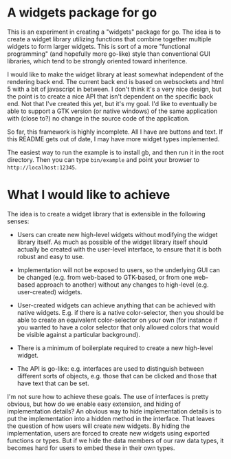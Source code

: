 A widgets package for go
========================

This is an experiment in creating a "widgets" package for go.  The
idea is to create a widget library utilizing functions that combine
together multiple widgets to form larger widgets.  This is sort of a
more "functional programming" (and hopefully more go-like) style than
conventional GUI libraries, which tend to be strongly oriented toward
inheritence.

I would like to make the widget library at least somewhat independent
of the rendering back end.  The current back end is based on
websockets and html 5 with a bit of javascript in between.  I don't
think it's a very nice design, but the point is to create a nice API
that isn't dependent on the specific back end.  Not that I've created
this yet, but it's my goal.  I'd like to eventually be able to support
a GTK version (or native windows) of the same application with (close
to?) no change in the source code of the application.

So far, this framework is highly incomplete.  All I have are buttons
and text.  If this README gets out of date, I may have more widget
types implemented.

The easiest way to run the example is to install gb, and then run it
in the root directory.  Then you can type `bin/example` and point your
browser to `http://localhost:12345`.


What I would like to achieve
============================

The idea is to create a widget library that is extensible in the
following senses:

 - Users can create new high-level widgets without modifying the
   widget library itself.  As much as possible of the widget library
   itself should actually be created with the user-level interface, to
   ensure that it is both robust and easy to use.
 
 - Implementation will not be exposed to users, so the underlying GUI
   can be changed (e.g. from web-based to GTK-based, or from one
   web-based approach to another) without any changes to high-level
   (e.g. user-created) widgets.

 - User-created widgets can achieve anything that can be achieved with
   native widgets.  E.g. if there is a native color-selector, then you
   should be able to create an equivalent color-selector on your own
   (for instance if you wanted to have a color selector that only
   allowed colors that would be visible against a particular background).
   
 - There is a minimum of boilerplate required to create a new
   high-level widget.

 - The API is go-like:  e.g. interfaces are used to distinguish
   between different sorts of objects, e.g. those that can be clicked
   and those that have text that can be set.


I'm not sure how to achieve these goals.  The use of interfaces is
pretty obvious, but how do we enable easy extension, and hiding of
implementation details? An obvious way to hide implementation details
is to put the implementation into a hidden method in the interface.
That leaves the question of how users will create new widgets.  By
hiding the implementation, users are forced to create new widgets
using exported functions or types.  But if we hide the data members of
our raw data types, it becomes hard for users to embed these in their
own types.
